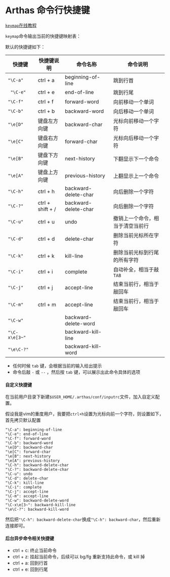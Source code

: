 Arthas 命令行快捷键
===

[`keymap`在线教程](https://arthas.aliyun.com/doc/arthas-tutorials.html?language=cn&id=command-keymap)

`keymap`命令输出当前的快捷键映射表：

默认的快捷键如下：





| 快捷键           | 快捷键说明            | 命令名称                 | 命令说明             |
| ------------- | ---------------- | -------------------- | ---------------- |
| `"\C-a"`      | ctrl + a         | beginning-of-line    | 跳到行首             |
| ` "\C-e"`     | ctrl + e         | end-of-line          | 跳到行尾             |
| `"\C-f"`      | ctrl + f         | forward-word         | 向前移动一个单词         |
| `"\C-b"`      | ctrl + b         | backward-word        | 向后移动一个单词         |
| `"\e[D"`      | 键盘左方向键           | backward-char        | 光标向前移动一个字符       |
| `"\e[C"`      | 键盘右方向键           | forward-char         | 光标向后移动一个字符       |
| `"\e[B"`      | 键盘下方向键           | next-history         | 下翻显示下一个命令        |
| `"\e[A"`      | 键盘上方向键           | previous-history     | 上翻显示上一个命令        |
| `"\C-h"`      | ctrl + h         | backward-delete-char | 向后删除一个字符         |
| `"\C-?"`      | ctrl + shift + / | backward-delete-char | 向后删除一个字符         |
| `"\C-u"`      | ctrl + u         | undo                 | 撤销上一个命令，相当于清空当前行 |
| `"\C-d"`      | ctrl + d         | delete-char          | 删除当前光标所在字符       |
| `"\C-k"`      | ctrl + k         | kill-line            | 删除当前光标到行尾的所有字符   |
| `"\C-i"`      | ctrl + i         | complete             | 自动补全，相当于敲`TAB`   |
| `"\C-j"`      | ctrl + j         | accept-line          | 结束当前行，相当于敲回车     |
| `"\C-m"`      | ctrl + m         | accept-line          | 结束当前行，相当于敲回车     |
| `"\C-w"`      |                  | backward-delete-word |                  |
| `"\C-x\e[3~"` |                  | backward-kill-line   |                  |
| `"\e\C-?"`    |                  | backward-kill-word   |                  |


* 任何时候 `tab` 键，会根据当前的输入给出提示
* 命令后敲 `-` 或 `--` ，然后按 `tab` 键，可以展示出此命令具体的选项


#### 自定义快捷键

在当前用户目录下新建`$USER_HOME/.arthas/conf/inputrc`文件，加入自定义配置。

假设我是vim的重度用户，我要把`ctrl+h`设置为光标向前一个字符，则设置如下，首先拷贝默认配置

```
"\C-a": beginning-of-line
"\C-e": end-of-line
"\C-f": forward-word
"\C-b": backward-word
"\e[D": backward-char
"\e[C": forward-char
"\e[B": next-history
"\e[A": previous-history
"\C-h": backward-delete-char
"\C-?": backward-delete-char
"\C-u": undo
"\C-d": delete-char
"\C-k": kill-line
"\C-i": complete
"\C-j": accept-line
"\C-m": accept-line
"\C-w": backward-delete-word
"\C-x\e[3~": backward-kill-line
"\e\C-?": backward-kill-word
```

然后把`"\C-h": backward-delete-char`换成`"\C-h": backward-char`，然后重新连接即可。

#### 后台异步命令相关快捷键

* ctrl + c: 终止当前命令
* ctrl + z: 挂起当前命令，后续可以 bg/fg 重新支持此命令，或 kill 掉
* ctrl + a: 回到行首
* ctrl + e: 回到行尾




